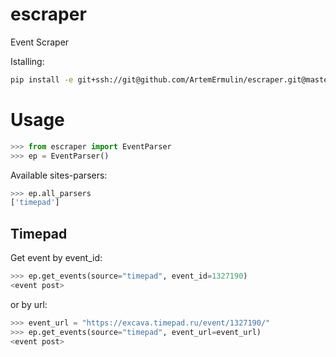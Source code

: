 # escraper
Event Scraper

Istalling:
```bash
pip install -e git+ssh://git@github.com/ArtemErmulin/escraper.git@master#egg=escraper
```

# Usage
```python
>>> from escraper import EventParser
>>> ep = EventParser()
```
Available sites-parsers:
```python
>>> ep.all_parsers
['timepad']
```
## Timepad
Get event by event_id:
```python
>>> ep.get_events(source="timepad", event_id=1327190)
<event post>
```

or by url:
```python
>>> event_url = "https://excava.timepad.ru/event/1327190/"
>>> ep.get_events(source="timepad", event_url=event_url)
<event post>
```
